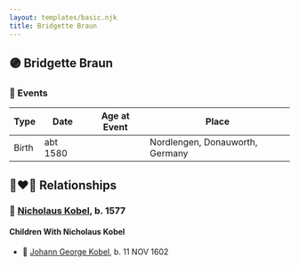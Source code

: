 ```yaml
---
layout: templates/basic.njk
title: Bridgette Braun
---
```

## 🟣 Bridgette Braun

### 📆 Events

Type | Date | Age at Event | Place
------ | ------ | ------ | ------
Birth | abt 1580 |  | Nordlengen, Donauworth, Germany

## 👩‍❤️‍👨 Relationships

### 🔵 [Nicholaus Kobel](/people/4/41497852), b. 1577

#### Children With Nicholaus Kobel
* 🔵 [Johann George Kobel](/people/1/13002801), b. 11 NOV 1602